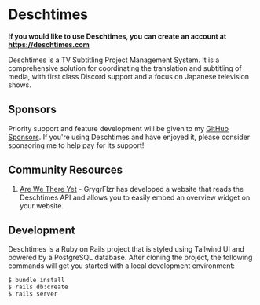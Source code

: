 # Deschtimes

**If you would like to use Deschtimes, you can create an account at https://deschtimes.com**

Deschtimes is a TV Subtitling Project Management System. It is a comprehensive solution for coordinating the translation and subtitling of media, with first class Discord support and a focus on Japanese television shows.

## Sponsors

Priority support and feature development will be given to my [GitHub Sponsors](http://github.com/sponsors/IanMitchell). If you're using Deschtimes and have enjoyed it, please consider sponsoring me to help pay for its support!

## Community Resources

1. [Are We There Yet](https://github.com/GrygrFlzr/are-we-there-yet) - GrygrFlzr has developed a website that reads the Deschtimes API and allows you to easily embed an overview widget on your website.

## Development

Deschtimes is a Ruby on Rails project that is styled using Tailwind UI and powered by a PostgreSQL database. After cloning the project, the following commands will get you started with a local development environment:

```
$ bundle install
$ rails db:create
$ rails server
```
